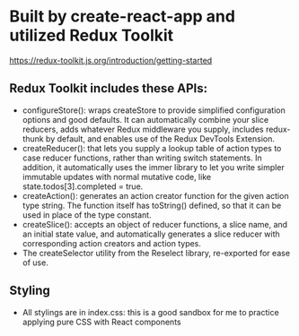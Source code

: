 # Built by create-react-app and utilized Redux Toolkit

https://redux-toolkit.js.org/introduction/getting-started

## Redux Toolkit includes these APIs:

* configureStore(): wraps createStore to provide simplified configuration options and good defaults. It can automatically combine your slice reducers, adds whatever Redux middleware you supply, includes redux-thunk by default, and enables use of the Redux DevTools Extension.
* createReducer(): that lets you supply a lookup table of action types to case reducer functions, rather than writing switch statements. In addition, it automatically uses the immer library to let you write simpler immutable updates with normal mutative code, like state.todos[3].completed = true.
* createAction(): generates an action creator function for the given action type string. The function itself has toString() defined, so that it can be used in place of the type constant.
* createSlice(): accepts an object of reducer functions, a slice name, and an initial state value, and automatically generates a slice reducer with corresponding action creators and action types.
* The createSelector utility from the Reselect library, re-exported for ease of use.

## Styling
* All stylings are in index.css: this is a good sandbox for me to practice applying pure CSS with React components